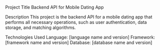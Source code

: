Project Title
Backend API for Mobile Dating App

Description
This project is the backend API for a mobile dating app that performs all necessary operations, such as user authentication, data storage, and matching algorithms.

Technologies Used
Language: [language name and version]
Framework: [framework name and version]
Database: [database name and version]
